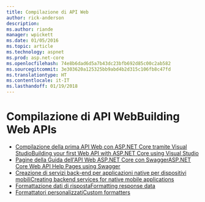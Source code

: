 ```yaml
---
title: Compilazione di API Web
author: rick-anderson
description: 
ms.author: riande
manager: wpickett
ms.date: 01/05/2016
ms.topic: article
ms.technology: aspnet
ms.prod: asp.net-core
ms.openlocfilehash: 74e8b6dad6d5a7b43dc23bfb692d85c00c2ab582
ms.sourcegitcommit: 3e303620a125325bb9abd4b2d315c106fb8c47fd
ms.translationtype: HT
ms.contentlocale: it-IT
ms.lasthandoff: 01/19/2018
---
```

# <a name="building-web-apis"></a><span data-ttu-id="25d3e-102">Compilazione di API Web</span><span class="sxs-lookup"><span data-stu-id="25d3e-102">Building Web APIs</span></span>

* [<span data-ttu-id="25d3e-103">Compilazione della prima API Web con ASP.NET Core tramite Visual Studio</span><span class="sxs-lookup"><span data-stu-id="25d3e-103">Building your first Web API with ASP.NET Core using Visual Studio</span></span>](../../tutorials/first-web-api.md)
* [<span data-ttu-id="25d3e-104">Pagine della Guida dell'API Web ASP.NET Core con Swagger</span><span class="sxs-lookup"><span data-stu-id="25d3e-104">ASP.NET Core Web API Help Pages using Swagger</span></span>](../../tutorials/web-api-help-pages-using-swagger.md)
* [<span data-ttu-id="25d3e-105">Creazione di servizi back-end per applicazioni native per dispositivi mobili</span><span class="sxs-lookup"><span data-stu-id="25d3e-105">Creating backend services for native mobile applications</span></span>](../../mobile/native-mobile-backend.md)
* [<span data-ttu-id="25d3e-106">Formattazione dati di risposta</span><span class="sxs-lookup"><span data-stu-id="25d3e-106">Formatting response data</span></span>](../models/formatting.md)
* [<span data-ttu-id="25d3e-107">Formattatori personalizzati</span><span class="sxs-lookup"><span data-stu-id="25d3e-107">Custom formatters</span></span>](../advanced/custom-formatters.md)

